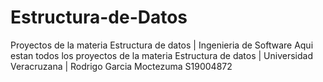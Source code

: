 # Estructura-de-Datos
Proyectos de la materia Estructura de datos | Ingenieria de Software
Aqui estan todos los proyectos de la materia Estructura de datos | Universidad Veracruzana | Rodrigo Garcia Moctezuma S19004872
